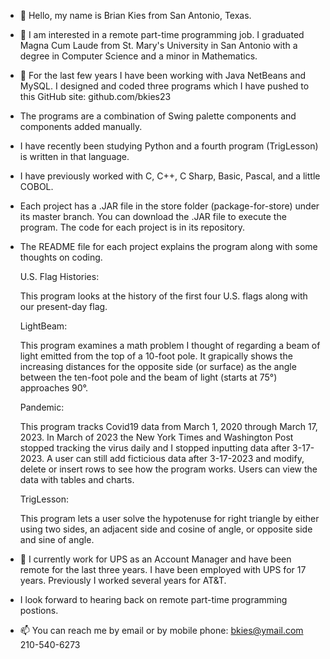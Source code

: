 - 👋 Hello, my name is Brian Kies from San Antonio, Texas.
- 👀 I am interested in a remote part-time programming job. I graduated Magna Cum Laude 
     from St. Mary's University in San Antonio with a degree in Computer Science
     and a minor in Mathematics.    
- 🌱 For the last few years I have been working with Java NetBeans and MySQL. I designed and coded three programs which I have pushed to this GitHub site: github.com/bkies23                                                      
- The programs are a combination of Swing palette components and components added manually.
- I have recently been studying Python and a fourth program (TrigLesson) is written in that language.
- I have previously worked with C, C++, C Sharp, Basic, Pascal, and a little COBOL.

- Each project has a .JAR file in the store folder (package-for-store) under its master branch. You can download the .JAR file to execute the program. The code for each project is in its repository. 

- The README file for each project explains the program along with some thoughts on coding.
     
     U.S. Flag Histories:
     
     This program looks at the history of the first four U.S. flags along with our present-day flag.
    
     LightBeam: 
     
     This program examines a math problem I thought of regarding a beam of light emitted from the top of a 10-foot pole. It grapically shows the increasing distances for the opposite side (or surface) as the angle between the ten-foot pole and the beam of light (starts 
     at 75°) approaches 90°.
     
     Pandemic:
     
     This program tracks Covid19 data from March 1, 2020 through March 17, 2023. In March of 2023 the New York Times and Washington Post stopped tracking the virus daily and I stopped inputting data after 3-17-2023. A  user can still add ficticious data after 3-17-2023 
     and modify, delete or insert rows to see how the program works. Users can view the data with tables and charts.

     TrigLesson:

     This program lets a user solve the hypotenuse for right triangle by either using two sides, an adjacent side and cosine of angle, or opposite side and sine of angle. 
     
   
- 💞️ I currently work for UPS as an Account Manager and have been remote for the last three years. I have been employed with UPS for 17 years. Previously I worked several years for AT&T. 
-    I look forward to hearing back on remote part-time programming postions. 
-    📫 You can reach me by email or by mobile phone:  bkies@ymail.com   210-540-6273

<!---
bkies23/bkies23 is a ✨ special ✨ repository because its `README.md` (this file) appears on your GitHub profile.
You can click the Preview link to take a look at your changes.
--->
